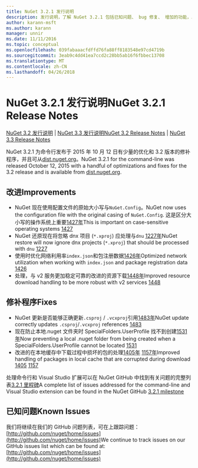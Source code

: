 ```yaml
---
title: NuGet 3.2.1 发行说明
description: 发行说明，了解 NuGet 3.2.1 包括已知问题、 bug 修复、 增加的功能，以及 DCRs。
author: karann-msft
ms.author: karann
manager: unnir
ms.date: 11/11/2016
ms.topic: conceptual
ms.openlocfilehash: 039fabaaacfdffd76fa88ff8183548e97cd4719b
ms.sourcegitcommit: 3eab9c4dd41ea7ccd2c28bb5ab16f6fbbec13708
ms.translationtype: MT
ms.contentlocale: zh-CN
ms.lasthandoff: 04/26/2018
---
```

# <a name="nuget-321-release-notes"></a><span data-ttu-id="c064a-103">NuGet 3.2.1 发行说明</span><span class="sxs-lookup"><span data-stu-id="c064a-103">NuGet 3.2.1 Release Notes</span></span>

<span data-ttu-id="c064a-104">[NuGet 3.2 发行说明](../release-notes/nuget-3.2.md) | [NuGet 3.3 发行说明](../release-notes/nuget-3.3.md)</span><span class="sxs-lookup"><span data-stu-id="c064a-104">[NuGet 3.2 Release Notes](../release-notes/nuget-3.2.md) | [NuGet 3.3 Release Notes](../release-notes/nuget-3.3.md)</span></span>

<span data-ttu-id="c064a-105">NuGet 3.2.1 为命令行发布于 2015 年 10 月 12 日有少量的优化和 3.2 版本的修补程序，并且可从[dist.nuget.org](http://dist.nuget.org/index.html)。</span><span class="sxs-lookup"><span data-stu-id="c064a-105">NuGet 3.2.1 for the command-line was released October 12, 2015 with a handful of optimizations and fixes for the 3.2 release and is available from [dist.nuget.org](http://dist.nuget.org/index.html).</span></span>

## <a name="improvements"></a><span data-ttu-id="c064a-106">改进</span><span class="sxs-lookup"><span data-stu-id="c064a-106">Improvements</span></span>

* <span data-ttu-id="c064a-107">NuGet 现在使用配置文件的原始大小写与`NuGet.Config`。</span><span class="sxs-lookup"><span data-stu-id="c064a-107">NuGet now uses the configuration file with the original casing of `NuGet.Config`.</span></span>  <span data-ttu-id="c064a-108">这是区分大小写的操作系统上重要[1427年](https://github.com/NuGet/Home/issues/1427)</span><span class="sxs-lookup"><span data-stu-id="c064a-108">This is important on case-sensitive operating systems [1427](https://github.com/NuGet/Home/issues/1427)</span></span>
* <span data-ttu-id="c064a-109">NuGet 还原现在将忽略 dnx 项目 (`*.xproj`) 应处理与`dnu` [1227年](https://github.com/NuGet/Home/issues/1227)</span><span class="sxs-lookup"><span data-stu-id="c064a-109">NuGet restore will now ignore dnx projects (`*.xproj`) that should be processed with `dnu` [1227](https://github.com/NuGet/Home/issues/1227)</span></span>
* <span data-ttu-id="c064a-110">使用时优化网络利用率`index.json`和包注册数据[1426年](https://github.com/NuGet/Home/issues/1426)</span><span class="sxs-lookup"><span data-stu-id="c064a-110">Optimized network utilization when working with `index.json` and package registration data [1426](https://github.com/NuGet/Home/issues/1426)</span></span>
* <span data-ttu-id="c064a-111">处理，与 v2 服务更加稳定可靠的改进的资源下载[1448年](https://github.com/NuGet/Home/issues/1448)</span><span class="sxs-lookup"><span data-stu-id="c064a-111">Improved resource download handling to be more robust with v2 services [1448](https://github.com/NuGet/Home/issues/1448)</span></span>

## <a name="fixes"></a><span data-ttu-id="c064a-112">修补程序</span><span class="sxs-lookup"><span data-stu-id="c064a-112">Fixes</span></span>

* <span data-ttu-id="c064a-113">NuGet 更新是否能够正确更新`.csproj` / `.vcxproj`引用[1483年](https://github.com/NuGet/Home/issues/1483)</span><span class="sxs-lookup"><span data-stu-id="c064a-113">NuGet update correctly updates `.csproj`/`.vcxproj` references [1483](https://github.com/NuGet/Home/issues/1483)</span></span>
* <span data-ttu-id="c064a-114">现在防止本地.nuget 文件夹时 SpecialFolders.UserProfile 找不到创建[1531年](https://github.com/NuGet/Home/issues/1531)</span><span class="sxs-lookup"><span data-stu-id="c064a-114">Now preventing a local .nuget folder from being created when a SpecialFolders.UserProfile cannot be located [1531](https://github.com/NuGet/Home/issues/1531)</span></span>
* <span data-ttu-id="c064a-115">改进的在本地缓存中下载过程中损坏的包的处理[1405年](https://github.com/NuGet/Home/issues/1405) [1157年](https://github.com/NuGet/Home/issues/1157)</span><span class="sxs-lookup"><span data-stu-id="c064a-115">Improved handling of packages in local cache that are corrupted during download [1405](https://github.com/NuGet/Home/issues/1405) [1157](https://github.com/NuGet/Home/issues/1157)</span></span>

<span data-ttu-id="c064a-116">处理命令行和 Visual Studio 扩展可以在 NuGet GitHub 中找到有关问题的完整列表[3.2.1 里程碑](https://github.com/NuGet/Home/issues?q=milestone%3A3.2.1+is%3Aclosed)</span><span class="sxs-lookup"><span data-stu-id="c064a-116">A complete list of issues addressed for the command-line and Visual Studio extension can be found in the NuGet GitHub [3.2.1 milestone](https://github.com/NuGet/Home/issues?q=milestone%3A3.2.1+is%3Aclosed)</span></span>

## <a name="known-issues"></a><span data-ttu-id="c064a-117">已知问题</span><span class="sxs-lookup"><span data-stu-id="c064a-117">Known Issues</span></span>

<span data-ttu-id="c064a-118">我们将继续在我们的 GitHub 问题列表，可在上跟踪问题： [http://github.com/nuget/home/issues](http://github.com/nuget/home/issues)</span><span class="sxs-lookup"><span data-stu-id="c064a-118">We continue to track issues on our GitHub issues list which can be found at: [http://github.com/nuget/home/issues](http://github.com/nuget/home/issues)</span></span>